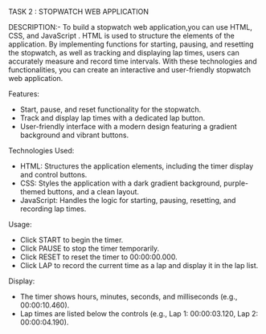 TASK 2 : STOPWATCH WEB APPLICATION

DESCRIPTION:- To build a stopwatch web application,you can use HTML, CSS, and JavaScript . HTML is used to structure the elements of the application. By implementing functions for starting, pausing, and resetting the stopwatch, as well as tracking and displaying lap times, users can accurately measure and record time intervals. With these technologies and functionalities, you can create an interactive and user-friendly stopwatch web application.

Features:
- Start, pause, and reset functionality for the stopwatch.
- Track and display lap times with a dedicated lap button.
- User-friendly interface with a modern design featuring a gradient background and vibrant buttons.


Technologies Used:
- HTML: Structures the application elements, including the timer display and control buttons.
- CSS: Styles the application with a dark gradient background, purple-themed buttons, and a clean layout.
- JavaScript: Handles the logic for starting, pausing, resetting, and recording lap times.

Usage:
- Click START to begin the timer.
- Click PAUSE to stop the timer temporarily.
- Click RESET to reset the timer to 00:00:00.000.
- Click LAP to record the current time as a lap and display it in the lap list.

Display:
- The timer shows hours, minutes, seconds, and milliseconds (e.g., 00:00:10.460).
- Lap times are listed below the controls (e.g., Lap 1: 00:00:03.120, Lap 2: 00:00:04.190).


